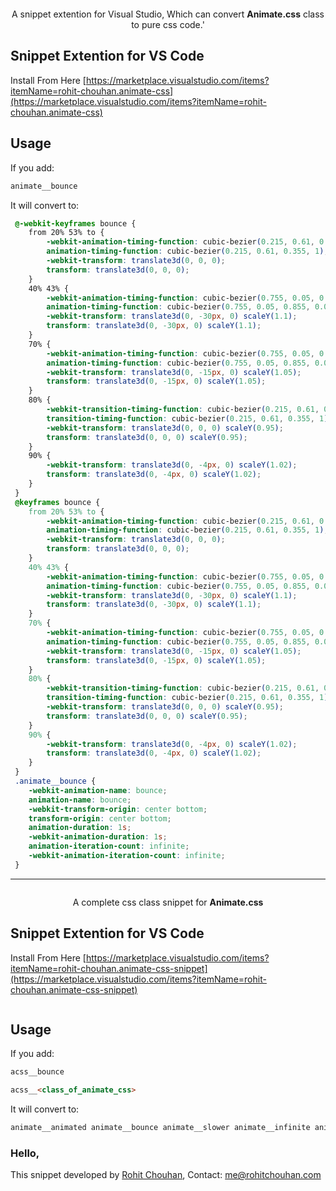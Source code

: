 

<p align="center">
  <a href="https://animate.style/">
    <img src="https://www.drupal.org/files/project-images/animate.png" alt="">
  </a>
</p>

<p align="center">
  A snippet extention for Visual Studio, Which can convert <strong>Animate.css</strong> class to pure css code.'
</p>

## Snippet Extention for VS Code
Install From Here [https://marketplace.visualstudio.com/items?itemName=rohit-chouhan.animate-css](https://marketplace.visualstudio.com/items?itemName=rohit-chouhan.animate-css)

## Usage
If you add:
```html
animate__bounce
```
It will convert to:
```css
 @-webkit-keyframes bounce {
 	from 20% 53% to {
 		-webkit-animation-timing-function: cubic-bezier(0.215, 0.61, 0.355, 1);
 		animation-timing-function: cubic-bezier(0.215, 0.61, 0.355, 1);
 		-webkit-transform: translate3d(0, 0, 0);
 		transform: translate3d(0, 0, 0);
 	}
 	40% 43% {
 		-webkit-animation-timing-function: cubic-bezier(0.755, 0.05, 0.855, 0.06);
 		animation-timing-function: cubic-bezier(0.755, 0.05, 0.855, 0.06);
 		-webkit-transform: translate3d(0, -30px, 0) scaleY(1.1);
 		transform: translate3d(0, -30px, 0) scaleY(1.1);
 	}
 	70% {
 		-webkit-animation-timing-function: cubic-bezier(0.755, 0.05, 0.855, 0.06);
 		animation-timing-function: cubic-bezier(0.755, 0.05, 0.855, 0.06);
 		-webkit-transform: translate3d(0, -15px, 0) scaleY(1.05);
 		transform: translate3d(0, -15px, 0) scaleY(1.05);
 	}
 	80% {
 		-webkit-transition-timing-function: cubic-bezier(0.215, 0.61, 0.355, 1);
 		transition-timing-function: cubic-bezier(0.215, 0.61, 0.355, 1);
 		-webkit-transform: translate3d(0, 0, 0) scaleY(0.95);
 		transform: translate3d(0, 0, 0) scaleY(0.95);
 	}
 	90% {
 		-webkit-transform: translate3d(0, -4px, 0) scaleY(1.02);
 		transform: translate3d(0, -4px, 0) scaleY(1.02);
 	}
 }
 @keyframes bounce {
 	from 20% 53% to {
 		-webkit-animation-timing-function: cubic-bezier(0.215, 0.61, 0.355, 1);
 		animation-timing-function: cubic-bezier(0.215, 0.61, 0.355, 1);
 		-webkit-transform: translate3d(0, 0, 0);
 		transform: translate3d(0, 0, 0);
 	}
 	40% 43% {
 		-webkit-animation-timing-function: cubic-bezier(0.755, 0.05, 0.855, 0.06);
 		animation-timing-function: cubic-bezier(0.755, 0.05, 0.855, 0.06);
 		-webkit-transform: translate3d(0, -30px, 0) scaleY(1.1);
 		transform: translate3d(0, -30px, 0) scaleY(1.1);
 	}
 	70% {
 		-webkit-animation-timing-function: cubic-bezier(0.755, 0.05, 0.855, 0.06);
 		animation-timing-function: cubic-bezier(0.755, 0.05, 0.855, 0.06);
 		-webkit-transform: translate3d(0, -15px, 0) scaleY(1.05);
 		transform: translate3d(0, -15px, 0) scaleY(1.05);
 	}
 	80% {
 		-webkit-transition-timing-function: cubic-bezier(0.215, 0.61, 0.355, 1);
 		transition-timing-function: cubic-bezier(0.215, 0.61, 0.355, 1);
 		-webkit-transform: translate3d(0, 0, 0) scaleY(0.95);
 		transform: translate3d(0, 0, 0) scaleY(0.95);
 	}
 	90% {
 		-webkit-transform: translate3d(0, -4px, 0) scaleY(1.02);
 		transform: translate3d(0, -4px, 0) scaleY(1.02);
 	}
 }
 .animate__bounce {
 	-webkit-animation-name: bounce;
 	animation-name: bounce;
 	-webkit-transform-origin: center bottom;
 	transform-origin: center bottom;
 	animation-duration: 1s;
 	-webkit-animation-duration: 1s;
 	animation-iteration-count: infinite;
 	-webkit-animation-iteration-count: infinite;
 }
```

<hr/>


<p align="center">
  <a href="https://animate.style/">
    <img src="https://www.drupal.org/files/project-images/animate.png" alt="">
  </a>
</p>

<p align="center">
  A complete css class snippet for <strong>Animate.css</strong>
</p>

## Snippet Extention for VS Code
Install From Here [https://marketplace.visualstudio.com/items?itemName=rohit-chouhan.animate-css-snippet](https://marketplace.visualstudio.com/items?itemName=rohit-chouhan.animate-css-snippet)

<p align="center">
  <a href="https://animate.style/">
    <img src="https://i.ibb.co/RQnyjDk/ezgif-com-gif-maker-1.gif" alt="">
  </a>
</p>

## Usage
If you add:
```html
acss__bounce

acss__<class_of_animate_css>
```
It will convert to:
```css
animate__animated animate__bounce animate__slower animate__infinite animate__delay-2s
```
### Hello,
This snippet developed by [Rohit Chouhan](https://www.linkedin.com/in/itsrohitchouhan/), Contact: [me@rohitchouhan.com](mailto:me@rohitchouhan.com)

